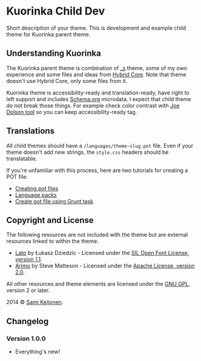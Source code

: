 # Kuorinka Child Dev

Short description of your theme. This is development and example child theme for Kuorinka parent theme. 

## Understanding Kuorinka

The Kuorinka parent theme is combination of [_s](https://github.com/Automattic/_s) theme, some of my own experience and some files and ideas from
[Hybrid Core](http://themehybrid.com/hybrid-core). Note that theme doesn't use Hybrid Core, only some files from it.

Kuorinka theme is accessibility-ready and translation-ready, have right to left support and includes [Schema.org](http://schema.org) microdata.
I expect that child theme do not break those things. For example check color contrast with [Joe Dolson tool](https://www.joedolson.com/tools/color-contrast.php)
so you can keep accessibility-ready tag.

## Translations

All child themes should have a `/languages/theme-slug.pot` file. Even if your theme doesn't add new strings, the `style.css` headers should be translatable.

If you're unfamiliar with this process, here are two tutorials for creating a POT file:

* [Creating pot files](https://foxnet-themes.fi/creating-pot-file-for-your-theme-or-plugin/)
* [Language packs](http://ottopress.com/2013/language-packs-101-prepwork)
* [Create pot file using Grunt task](https://www.npmjs.org/package/grunt-wp-i18n)

## Copyright and License

The following resources are not included with the theme but are external resources linked to within the theme.

* [Lato](https://www.google.com/fonts/specimen/Lato) by Łukasz Dziedzic - Licensed under the [SIL Open Font License, version 1.1](http://scripts.sil.org/OFL).
* [Arimo](http://www.google.com/fonts/specimen/Arimo) by Steve Matteson - Licensed under the [Apache License, version 2.0](http://www.apache.org/licenses/LICENSE-2.0.html).

All other resources and theme elements are licensed under the [GNU GPL](http://www.gnu.org/licenses/old-licenses/gpl-2.0.html), version 2 or later.

2014 &copy; [Sami Keijonen](https://foxnet-themes.fi).

## Changelog

### Version 1.0.0

* Everything's new!
